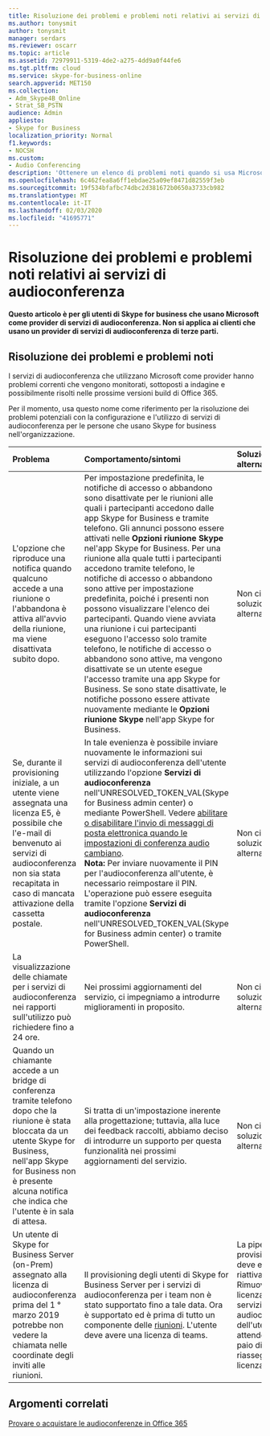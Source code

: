 ```yaml
---
title: Risoluzione dei problemi e problemi noti relativi ai servizi di audioconferenza
ms.author: tonysmit
author: tonysmit
manager: serdars
ms.reviewer: oscarr
ms.topic: article
ms.assetid: 72979911-5319-4de2-a275-4dd9a0f44fe6
ms.tgt.pltfrm: cloud
ms.service: skype-for-business-online
search.appverid: MET150
ms.collection:
- Adm_Skype4B_Online
- Strat_SB_PSTN
audience: Admin
appliesto:
- Skype for Business
localization_priority: Normal
f1.keywords:
- NOCSH
ms.custom:
- Audio Conferencing
description: 'Ottenere un elenco di problemi noti quando si usa Microsoft come provider di conferenze telefoniche con accesso esterno, stato e alcune soluzioni alternative. '
ms.openlocfilehash: 6c462fea8a6ff1ebdae25a09ef8471d82559f3eb
ms.sourcegitcommit: 19f534bfafbc74dbc2d381672b0650a3733cb982
ms.translationtype: MT
ms.contentlocale: it-IT
ms.lasthandoff: 02/03/2020
ms.locfileid: "41695771"
---
```

# <a name="audio-conferencing-troubleshooting-and-known-issues"></a>Risoluzione dei problemi e problemi noti relativi ai servizi di audioconferenza

 **Questo articolo è per gli utenti di Skype for business che usano Microsoft come provider di servizi di audioconferenza. Non si applica ai clienti che usano un provider di servizi di audioconferenza di terze parti.**
  
## <a name="troubleshooting-and-known-issues"></a>Risoluzione dei problemi e problemi noti

I servizi di audioconferenza che utilizzano Microsoft come provider hanno problemi correnti che vengono monitorati, sottoposti a indagine e possibilmente risolti nelle prossime versioni build di Office 365.
  
Per il momento, usa questo nome come riferimento per la risoluzione dei problemi potenziali con la configurazione e l'utilizzo di servizi di audioconferenza per le persone che usano Skype for business nell'organizzazione.

|**Problema**|**Comportamento/sintomi**|**Soluzione alternativa nota**|**Data di scoperta**|
|:-----|:-----|:-----|:-----|
|L'opzione che riproduce una notifica quando qualcuno accede a una riunione o l'abbandona è attiva all'avvio della riunione, ma viene disattivata subito dopo.  <br/> |Per impostazione predefinita, le notifiche di accesso o abbandono sono disattivate per le riunioni alle quali i partecipanti accedono dalle app Skype for Business e tramite telefono. Gli annunci possono essere attivati nelle **Opzioni riunione Skype** nel'app Skype for Business. Per una riunione alla quale tutti i partecipanti accedono tramite telefono, le notifiche di accesso o abbandono sono attive per impostazione predefinita, poiché i presenti non possono visualizzare l'elenco dei partecipanti. Quando viene avviata una riunione i cui partecipanti eseguono l'accesso solo tramite telefono, le notifiche di accesso o abbandono sono attive, ma vengono disattivate se un utente esegue l'accesso tramite una app Skype for Business. Se sono state disattivate, le notifiche possono essere attivate nuovamente mediante le **Opzioni riunione Skype** nell'app Skype for Business. <br/> |Non ci sono soluzioni alternative.  <br/> |30/8/2017  <br/> |
|Se, durante il provisioning iniziale, a un utente viene assegnata una licenza E5, è possibile che l'e-mail di benvenuto ai servizi di audioconferenza non sia stata recapitata in caso di mancata attivazione della cassetta postale.  <br/> |In tale evenienza è possibile inviare nuovamente le informazioni sui servizi di audioconferenza dell'utente utilizzando l'opzione **Servizi di audioconferenza** nell'UNRESOLVED_TOKEN_VAL(Skype for Business admin center) o mediante PowerShell. Vedere [abilitare o disabilitare l'invio di messaggi di posta elettronica quando le impostazioni di conferenza audio cambiano](enable-or-disable-sending-emails-when-their-settings-change.md).  <br/> **Nota:** Per inviare nuovamente il PIN per l'audioconferenza all'utente, è necessario reimpostare il PIN. L'operazione può essere eseguita tramite l'opzione **Servizi di audioconferenza** nell'UNRESOLVED_TOKEN_VAL(Skype for Business admin center) o tramite PowerShell.          |Non ci sono soluzioni alternative.  <br/> |30/8/2017  <br/> |
|La visualizzazione delle chiamate per i servizi di audioconferenza nei rapporti sull'utilizzo può richiedere fino a 24 ore.  <br/> |Nei prossimi aggiornamenti del servizio, ci impegniamo a introdurre miglioramenti in proposito.  <br/> |Non ci sono soluzioni alternative.  <br/> |30/8/2017  <br/> |
|Quando un chiamante accede a un bridge di conferenza tramite telefono dopo che la riunione è stata bloccata da un utente Skype for Business, nell'app Skype for Business non è presente alcuna notifica che indica che l'utente è in sala di attesa.  <br/> |Si tratta di un'impostazione inerente alla progettazione; tuttavia, alla luce dei feedback raccolti, abbiamo deciso di introdurre un supporto per questa funzionalità nei prossimi aggiornamenti del servizio.  <br/> |Non ci sono soluzioni alternative.  <br/> |30/8/2017  <br/> |
|Un utente di Skype for Business Server (on-Prem) assegnato alla licenza di audioconferenza prima del 1 ° marzo 2019 potrebbe non vedere la chiamata nelle coordinate degli inviti alle riunioni.  <br/> |Il provisioning degli utenti di Skype for Business Server per i servizi di audioconferenza per i team non è stato supportato fino a tale data. Ora è supportato ed è prima di tutto un componente delle [riunioni](https://docs.microsoft.com/microsoftteams/meetings-first). L'utente deve avere una licenza di teams.  <br/> |La pipeline di provisioning deve essere riattivata. Rimuovere la licenza per i servizi di audioconferenza dell'utente, attendere un paio di ore e riassegnare la licenza.  <br/> |3/1/2019  <br/> |
   
## <a name="related-topics"></a>Argomenti correlati

[Provare o acquistare le audioconferenze in Office 365](../audio-conferencing-in-office-365/try-or-purchase-audio-conferencing-in-office-365.md)
